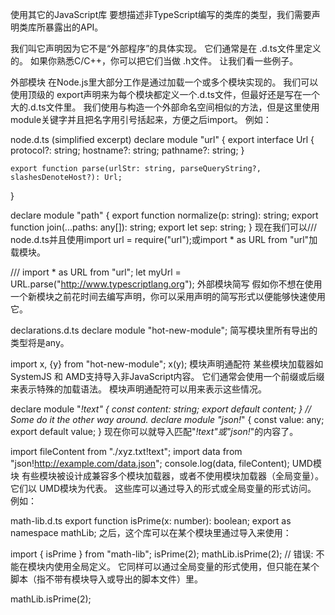 使用其它的JavaScript库
要想描述非TypeScript编写的类库的类型，我们需要声明类库所暴露出的API。

我们叫它声明因为它不是“外部程序”的具体实现。 它们通常是在 .d.ts文件里定义的。 如果你熟悉C/C++，你可以把它们当做 .h文件。 让我们看一些例子。

外部模块
在Node.js里大部分工作是通过加载一个或多个模块实现的。 我们可以使用顶级的 export声明来为每个模块都定义一个.d.ts文件，但最好还是写在一个大的.d.ts文件里。 我们使用与构造一个外部命名空间相似的方法，但是这里使用 module关键字并且把名字用引号括起来，方便之后import。 例如：

node.d.ts (simplified excerpt)
declare module "url" {
    export interface Url {
        protocol?: string;
        hostname?: string;
        pathname?: string;
    }

    export function parse(urlStr: string, parseQueryString?, slashesDenoteHost?): Url;
}

declare module "path" {
    export function normalize(p: string): string;
    export function join(...paths: any[]): string;
    export let sep: string;
}
现在我们可以/// <reference> node.d.ts并且使用import url = require("url");或import * as URL from "url"加载模块。

/// <reference path="node.d.ts"/>
import * as URL from "url";
let myUrl = URL.parse("http://www.typescriptlang.org");
外部模块简写
假如你不想在使用一个新模块之前花时间去编写声明，你可以采用声明的简写形式以便能够快速使用它。

declarations.d.ts
declare module "hot-new-module";
简写模块里所有导出的类型将是any。

import x, {y} from "hot-new-module";
x(y);
模块声明通配符
某些模块加载器如SystemJS 和 AMD支持导入非JavaScript内容。 它们通常会使用一个前缀或后缀来表示特殊的加载语法。 模块声明通配符可以用来表示这些情况。

declare module "*!text" {
    const content: string;
    export default content;
}
// Some do it the other way around.
declare module "json!*" {
    const value: any;
    export default value;
}
现在你可以就导入匹配"*!text"或"json!*"的内容了。

import fileContent from "./xyz.txt!text";
import data from "json!http://example.com/data.json";
console.log(data, fileContent);
UMD模块
有些模块被设计成兼容多个模块加载器，或者不使用模块加载器（全局变量）。 它们以 UMD模块为代表。 这些库可以通过导入的形式或全局变量的形式访问。 例如：

math-lib.d.ts
export function isPrime(x: number): boolean;
export as namespace mathLib;
之后，这个库可以在某个模块里通过导入来使用：

import { isPrime } from "math-lib";
isPrime(2);
mathLib.isPrime(2); // 错误: 不能在模块内使用全局定义。
它同样可以通过全局变量的形式使用，但只能在某个脚本（指不带有模块导入或导出的脚本文件）里。

mathLib.isPrime(2);
